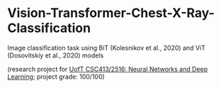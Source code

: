 # Vision-Transformer-Chest-X-Ray-Classification
Image classification task using BiT (Kolesnikov et al., 2020) and ViT (Dosovitskiy et al., 2020) models

(research project for [UofT CSC413/2516: Neural Networks and Deep Learning](https://csc413-uoft.github.io/2021/); project grade: 100/100)

